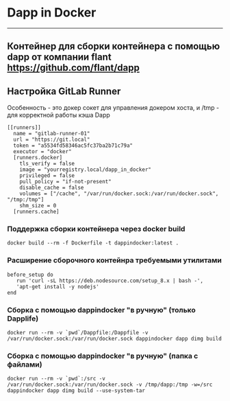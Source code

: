 # Dapp in Docker

----
Контейнер для сборки контейнера с помощью dapp от компании flant
https://github.com/flant/dapp
----
## Настройка GitLab Runner
Особенность - это докер сокет для управления докером хоста, и /tmp - для корректной работы кэша Dapp
```
[[runners]]
  name = "gitlab-runner-01"
  url = "https://git.local"
  token = "a5534fd58346ac5fc37ba2b71c79a"
  executor = "docker"
  [runners.docker]
    tls_verify = false
    image = "yourregistry.local/dapp_in_docker"
    privileged = false
    pull_policy = "if-not-present"
    disable_cache = false
    volumes = ["/cache", "/var/run/docker.sock:/var/run/docker.sock", "/tmp:/tmp"]
    shm_size = 0
  [runners.cache]
```

### Поддержка сборки контейнера через docker build
```
docker build --rm -f Dockerfile -t dappindocker:latest .
```

### Расширение сборочного контейнра требуемыми утилитами
```
before_setup do
   run 'curl -sL https://deb.nodesource.com/setup_8.x | bash -',
   'apt-get install -y nodejs'
end
```

### Сборка с помощью dappindocker "в ручную" (только Dapplife)
```
docker run --rm -v `pwd`/Dappfile:/Dappfile -v /var/run/docker.sock:/var/run/docker.sock dappindocker dapp dimg build
```
### Сборка с помощью dappindocker "в ручную" (папка с файлами)
```
docker run --rm -v `pwd`:/src -v /var/run/docker.sock:/var/run/docker.sock -v /tmp/dapp:/tmp -w=/src dappindocker dapp dimg build --use-system-tar
```
